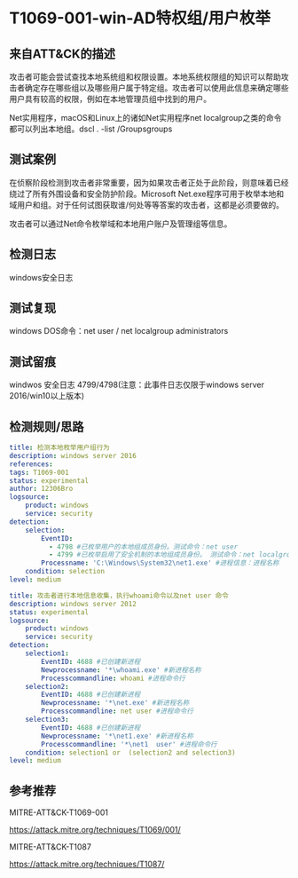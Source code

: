 # T1069-001-win-AD特权组/用户枚举

## 来自ATT&CK的描述

攻击者可能会尝试查找本地系统组和权限设置。本地系统权限组的知识可以帮助攻击者确定存在哪些组以及哪些用户属于特定组。攻击者可以使用此信息来确定哪些用户具有较高的权限，例如在本地管理员组中找到的用户。

Net实用程序，macOS和Linux上的诸如Net实用程序net localgroup之类的命令都可以列出本地组。dscl . -list /Groupsgroups

## 测试案例

在侦察阶段检测到攻击者非常重要，因为如果攻击者正处于此阶段，则意味着已经绕过了所有外围设备和安全防护阶段。Microsoft Net.exe程序可用于枚举本地和域用户和组。对于任何试图获取谁/何处等等答案的攻击者，这都是必须要做的。

攻击者可以通过Net命令枚举域和本地用户账户及管理组等信息。

## 检测日志

windows安全日志

## 测试复现

windows DOS命令：net user / net localgroup administrators

## 测试留痕

windwos 安全日志 4799/4798(注意：此事件日志仅限于windows server 2016/win10以上版本)

## 检测规则/思路

```yml
title: 检测本地枚举用户组行为
description: windows server 2016
references:
tags: T1069-001
status: experimental
author: 12306Bro
logsource:
    product: windows
    service: security
detection:
    selection:
        EventID:
          - 4798 #已枚举用户的本地组成员身份。测试命令：net user
          - 4799 #已枚举启用了安全机制的本地组成员身份。 测试命令：net localgroup administrators
        Processname: 'C:\Windows\System32\net1.exe' #进程信息：进程名称
    condition: selection
level: medium
```

```yml
title: 攻击者进行本地信息收集，执行whoami命令以及net user 命令
description: windows server 2012
status: experimental
logsource:
    product: windows
    service: security
detection:
    selection1:
        EventID: 4688 #已创建新进程
        Newprocessname: '*\whoami.exe' #新进程名称
        Processcommandline: whoami #进程命令行
    selection2:
        EventID: 4688 #已创建新进程
        Newprocessname: '*\net.exe' #新进程名称
        Processcommandline: net user #进程命令行
    selection3:
        EventID: 4688 #已创建新进程
        Newprocessname: '*\net1.exe' #新进程名称
        Processcommandline: '*\net1  user' #进程命令行
    condition: selection1 or  (selection2 and selection3)
level: medium
```

## 参考推荐

MITRE-ATT&CK-T1069-001

<https://attack.mitre.org/techniques/T1069/001/>

MITRE-ATT&CK-T1087

<https://attack.mitre.org/techniques/T1087/>
